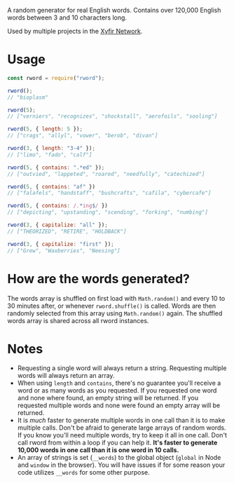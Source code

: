 A random generator for real English words. Contains over 120,000 English words between 3 and 10 characters long.

Used by multiple projects in the [Xyfir Network](https://xyfir.com/#/network).

# Usage

```js
const rword = require("rword");

rword();
// "bioplasm"

rword(5);
// ["verniers", "recognizes", "shockstall", "aerofoils", "sooling"]

rword(5, { length: 5 });
// ["crags", "allyl", "vower", "berob", "divan"]

rword(3, { length: "3-4" });
// ["limo", "fado", "calf"]

rword(5, { contains: ".*ed" });
// ["outvied", "lappeted", "roared", "needfully", "catechized"]

rword(5, { contains: "af" })
// ["falafels", "handstaff", "bushcrafts", "cafila", "cybercafe"]

rword(5, { contains: /.*ing$/ })
// ["depicting", "upstanding", "scending", "forking", "numbing"]

rword(3, { capitalize: "all" });
// ["THEORIZED", "RETIRE", "HOLDBACK"]

rword(3, { capitalize: "first" });
// ["Grew", "Waxberries", "Neesing"]
```

# How are the words generated?

The words array is shuffled on first load with `Math.random()` and every 10 to 30 minutes after, or whenever `rword.shuffle()` is called. Words are then randomly selected from this array using `Math.random()` again. The shuffled words array is shared across all rword instances.

# Notes

- Requesting a single word will always return a string. Requesting multiple words will always return an array.
- When using `length` and `contains`, there's no guarantee you'll receive a word or as many words as you requested. If you requested one word and none where found, an empty string will be returned. If you requested multiple words and none were found an empty array will be returned.
- It is *much* faster to generate multiple words in one call than it is to make multiple calls. Don't be afraid to generate large arrays of random words. If you know you'll need multiple words, try to keep it all in one call. Don't call rword from within a loop if you can help it. **It's faster to generate 10,000 words in one call than it is one word in 10 calls.**
- An array of strings is set (`__words`) to the global object (`global` in Node and `window` in the browser). You will have issues if for some reason your code utilizes `__words` for some other purpose. 